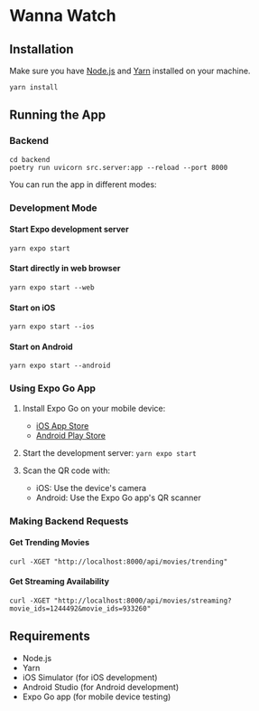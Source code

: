 # Wanna Watch

## Installation

Make sure you have [Node.js](https://nodejs.org/) and [Yarn](https://yarnpkg.com/) installed on your machine.

```
yarn install
```


## Running the App

### Backend

```
cd backend
poetry run uvicorn src.server:app --reload --port 8000
```

You can run the app in different modes:

### Development Mode

#### Start Expo development server
`yarn expo start`

#### Start directly in web browser
`yarn expo start --web`

#### Start on iOS
`yarn expo start --ios`

#### Start on Android
`yarn expo start --android`

### Using Expo Go App

1. Install Expo Go on your mobile device:
   - [iOS App Store](https://apps.apple.com/app/expo-go/id982107779)
   - [Android Play Store](https://play.google.com/store/apps/details?id=host.exp.exponent)

2. Start the development server:
`yarn expo start`

3. Scan the QR code with:
   - iOS: Use the device's camera
   - Android: Use the Expo Go app's QR scanner

### Making Backend Requests

#### Get Trending Movies
```
curl -XGET "http://localhost:8000/api/movies/trending"
```

#### Get Streaming Availability
```
curl -XGET "http://localhost:8000/api/movies/streaming?movie_ids=1244492&movie_ids=933260"
```



## Requirements

- Node.js
- Yarn
- iOS Simulator (for iOS development)
- Android Studio (for Android development)
- Expo Go app (for mobile device testing)
